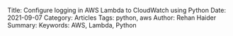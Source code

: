 Title: Configure logging in AWS Lambda to CloudWatch using Python
Date: 2021-09-07
Category: Articles
Tags: python, aws
Author: Rehan Haider
Summary: 
Keywords: AWS, Lambda, Python